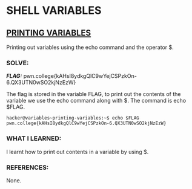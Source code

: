 # **SHELL VARIABLES**
## **<ins>PRINTING VARIABLES</ins>**
Printing out variables using the echo command and the operator $.

### SOLVE: 
***FLAG:*** pwn.college{kAHsI8ydkgQlC9wYejCSPzkOn-6.QX3UTN0wSO2kjNzEzW}

The flag is stored in the variable FLAG, to print out the contents of the variable we use the echo command along with $.
The command is echo $FLAG.

```
hacker@variables~printing-variables:~$ echo $FLAG
pwn.college{kAHsI8ydkgQlC9wYejCSPzkOn-6.QX3UTN0wSO2kjNzEzW}
```

### WHAT I LEARNED: 
I learnt how to print out contents in a variable by using $.

### REFERENCES:
None.
